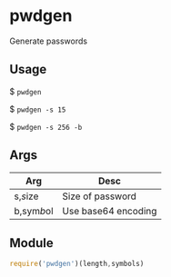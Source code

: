 # pwdgen
Generate passwords

## Usage

$ `pwdgen`

$ `pwdgen -s 15`

$ `pwdgen -s 256 -b`

## Args

|Arg|Desc|
|---|----|
|s,*s*ize|Size of password|
|b,sym*b*ol|Use base64 encoding|

## Module

```js
require('pwdgen')(length,symbols)
```